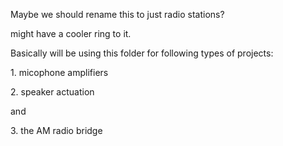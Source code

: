 Maybe we should rename this to just radio stations?

might have a cooler ring to it.


Basically will be using this folder for following types of projects:

1\. micophone amplifiers

2\. speaker actuation

and

3\. the AM radio bridge

